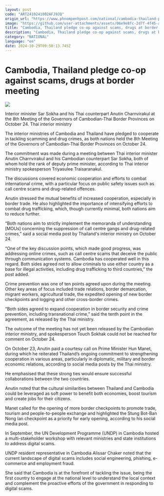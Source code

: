 ```yaml
---
layout: post
code: "ART2410241002AFJ9JQ"
origin_url: "https://www.phnompenhpost.com/national/cambodia-thailand-pledge-co-op-against-scams-drugs-at-border-meeting"
image: "https://github.com/user-attachments/assets/06e9e8fc-2d7f-4f45-a02d-672b3afa1287"
title: "Cambodia, Thailand pledge co-op against scams, drugs at border meeting"
description: "​​Cambodia, Thailand pledge co-op against scams, drugs at border meeting​"
category: "NATIONAL"
language: "en"
date: 2024-10-29T09:58:13.745Z
---
```


# Cambodia, Thailand pledge co-op against scams, drugs at border meeting

![](https://github.com/user-attachments/assets/fccd052c-de15-4f5e-914e-2a57a658573e)

Interior minister Sar Sokha and his Thai counterpart Anutin Charnvirakul at the 8th Meeting of the Governors of Cambodian-Thai Border Provinces on October 24. Thai interior ministry

The interior ministries of Cambodia and Thailand have pledged to cooperate in tackling scamming and drug crimes, as both nations held the 8th Meeting of the Governors of Cambodian-Thai Border Provinces on October 24.

The commitment was made during a meeting between Thai interior minister Anutin Charnvirakul and his Cambodian counterpart Sar Sokha, both of whom hold the rank of deputy prime minister, according to Thai interior ministry spokesperson Triyasulee Traisaranakul.

The discussions covered economic cooperation and efforts to combat international crime, with a particular focus on public safety issues such as call centre scams and drug-related offences.

Anutin stressed the mutual benefits of increased cooperation, especially in border trade. He also highlighted the importance of intensifying efforts to combat drug trafficking, which, though currently minimal, both nations aim to reduce further.

“Both nations aim to strictly implement the memoranda of understanding \[MOUs\] concerning the suppression of call centre gangs and drug-related crimes,” said a social media post by Thailand's interior ministry on October 24.

“One of the key discussion points, which made good progress, was addressing online crimes, such as call centre scams that deceive the public through communication systems. Cambodia has cooperated well in this regard. Both sides agreed not to allow criminals to use either country as a base for illegal activities, including drug trafficking to third countries,” the post added.

Crime prevention was one of ten points agreed upon during the meeting. Other key areas of focus included trade relations, border demarcation, migrant workers, agricultural trade, the expedited opening of new border checkpoints and logging and other cross-border crimes.

“Both sides agreed to expand cooperation in border security and crime prevention, including transnational crime,” said the tenth point in the agreement, as released by the Thai ministry.

The outcome of the meeting has not yet been released by the Cambodian interior ministry, and spokesperson Touch Sokhak could not be reached for comment on October 24.

On October 23, Anutin paid a courtesy call on Prime Minister Hun Manet, during which he reiterated Thailand’s ongoing commitment to strengthening cooperation in various areas, particularly in diplomatic, military and border economic relations, according to social media posts by the Thai ministry. 

He emphasised that these strong ties would ensure successful collaborations between the two countries.

Anutin noted that the cultural similarities between Thailand and Cambodia could be leveraged as soft power to benefit both economies, boost tourism and create jobs for their citizens.

Manet called for the opening of more border checkpoints to promote trade, tourism and people-to-people exchange and highlighted the Stung Bot-Ban Nong Ian checkpoint as a priority for early opening, according to his social media post. 

In September, the UN Development Programme (UNDP) in Cambodia hosted a multi-stakeholder workshop with relevant ministries and state institutions to address digital scams. 

UNDP resident representative in Cambodia Alissar Chaker noted that the current landscape of digital scams includes social engineering, phishing, e-commerce and employment fraud. 

She said that Cambodia is at the forefront of tackling the issue, being the first country to engage at the national level to understand the local context and complement the proactive efforts of the government in responding to digital scams.